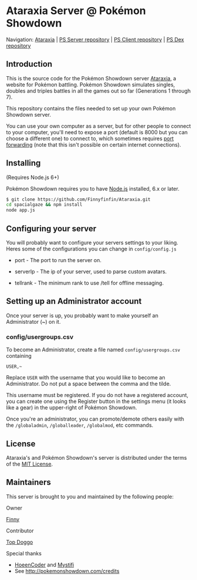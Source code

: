 ﻿Ataraxia Server @ Pokémon Showdown
========================================================================

Navigation: [Ataraxia][1] | [PS Server repository][10] | [PS Client repository][2] | [PS Dex repository][3]

  [1]: http://ataraxia.psim.us/
  [2]: https://github.com/Zarel/Pokemon-Showdown-Client
  [3]: https://github.com/Zarel/Pokemon-Showdown-Dex
  [10]: https://github.com/Zarel/Pokemon-Showdown


Introduction
------------------------------------------------------------------------

This is the source code for the Pokémon Showdown server [Ataraxia][4], a website for Pokémon battling. Pokémon Showdown simulates singles, doubles and triples battles in all the games out so far (Generations 1 through 7).

This repository contains the files needed to set up your own Pokémon Showdown server.

You can use your own computer as a server, but for other people to connect to your computer, you'll need to expose a port (default is 8000 but you can choose a different one) to connect to, which sometimes requires [port forwarding][5] (note that this isn't possible on certain internet connections).

  [4]: http://ataraxia.psim.us/
  [5]: http://en.wikipedia.org/wiki/Port_forwarding


Installing
------------------------------------------------------------------------

(Requires Node.js 6+)

Pokémon Showdown requires you to have [Node.js][6] installed, 6.x or later.

```bash
$ git clone https://github.com/Finnyfinfin/Ataraxia.git
cd spacialgaze && npm install
node app.js
```

  [6]: https://nodejs.org/

Configuring your server
------------------------------------------------------------------------

You will probably want to configure your servers settings to your liking.
Heres some of the configurations you can change in `config/config.js`

- port - The port to run the server on.

- serverIp - The ip of your server, used to parse custom avatars.

- tellrank - The minimum rank to use /tell for offline messaging.

Setting up an Administrator account
------------------------------------------------------------------------

Once your server is up, you probably want to make yourself an Administrator (~) on it.

### config/usergroups.csv

To become an Administrator, create a file named `config/usergroups.csv` containing

    USER,~

Replace `USER` with the username that you would like to become an Administrator. Do not put a space between the comma and the tilde.

This username must be registered. If you do not have a registered account, you can create one using the Register button in the settings menu (it looks like a gear) in the upper-right of Pokémon Showdown.

Once you're an administrator, you can promote/demote others easily with the `/globaladmin`, `/globalleader`, `/globalmod`, etc commands.

License
------------------------------------------------------------------------

Ataraxia's and Pokémon Showdown's server is distributed under the terms of the [MIT License][9].

  [9]: https://github.com/Finnyfinfin/Ataraxia/blob/master/LICENSE


Maintainers
------------------------------------------------------------------------

This server is brought to you and maintained by the following people:

Owner

[Finny](https://github.com/Finnyfinfin)

Contributor

[Top Doggo](https://github.com/KevinMech)


Special thanks

- [HoeenCoder](https://github.com/HoeenCoder) and [Mystifi](https://github.com/Mystifi)
- See http://pokemonshowdown.com/credits

